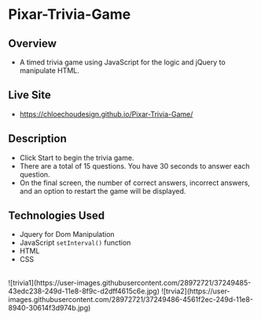 # Pixar-Trivia-Game

## Overview
- A timed trivia game using JavaScript for the logic and jQuery to manipulate HTML.

## Live Site
-  https://chloechoudesign.github.io/Pixar-Trivia-Game/

## Description
- Click Start to begin the trivia game.
- There are a total of 15 questions. You have 30 seconds to answer each question.
- On the final screen, the number of correct answers, incorrect answers, and an option to restart the game will be displayed.

## Technologies Used
- Jquery for Dom Manipulation
- JavaScript `setInterval()` function
- HTML
- CSS

<br/>
![trivia1](https://user-images.githubusercontent.com/28972721/37249485-43edc238-249d-11e8-8f9c-d2dff4615c6e.jpg)
![trvia2](https://user-images.githubusercontent.com/28972721/37249486-4561f2ec-249d-11e8-8940-30614f3d974b.jpg)

